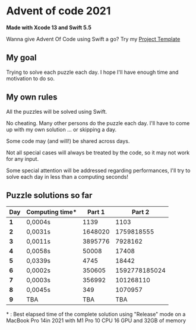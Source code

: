 # Advent of code 2021
**Made with Xcode 13 and Swift 5.5**

Wanna give Advent Of Code using Swift a go? Try my [Project Template](https://github.com/Dean151/Advent-of-code-Swift-Starter)

## My goal
Trying to solve each puzzle each day.
I hope I'll have enough time and motivation to do so.

## My own rules

All the puzzles will be solved using Swift.

No cheating. Many other persons do the puzzle each day.
I'll have to come up with my own solution ... or skipping a day.

Some code may (and will!) be shared across days.

Not all special cases will always be treated by the code, so it may not work for any input.

Some special attention will be addressed regarding performances, I'll try to solve each day in less than a computing seconds!

## Puzzle solutions so far

| Day    | Computing time\* | Part 1     | Part 2        |
|--------|------------------|------------|---------------|
| **1**  | 0,0004s          | 1139       | 1103          |
| **2**  | 0,0031s          | 1648020    | 1759818555    |
| **3**  | 0,0011s          | 3895776    | 7928162       |
| **4**  | 0,0058s          | 50008      | 17408         |
| **5**  | 0,0339s          | 4745       | 18442         |
| **6**  | 0,0002s          | 350605     | 1592778185024 |
| **7**  | 0,0003s          | 356992     | 101268110     |
| **8**  | 0,0045s          | 349        | 1070957       |
| **9**  | TBA              | TBA        | TBA           |

\* : Best elapsed time of the complete solution using "Release" mode on a MacBook Pro 14in 2021 with M1 Pro 10 CPU 16 GPU and 32GB of memory
